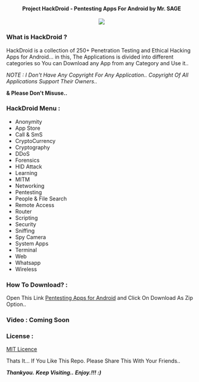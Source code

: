 #### <p align="center">Project HackDroid - Pentesting Apps For Android by Mr. SAGE</P>

<p align="center"><img src="https://github.com/thehackingsage/hackdroid/blob/master/hackdroid.png?raw=true" /></p>

####

### What is HackDroid ?

HackDroid is a collection of 250+ Penetration Testing and Ethical Hacking Apps for Android... in this, The Applications is divided into different categories so You can Download any App from any Category and Use it.. 

*NOTE : I Don't Have Any Copyright For Any Application.. Copyright Of All Applications Support Their Owners..*

**& Please Don't Misuse..**

### HackDroid Menu :
 
 - Anonymity
 - App Store
 - Call & SmS
 - CryptoCurrency
 - Cryptography
 - DDoS
 - Forensics
 - HID Attack
 - Learning
 - MITM
 - Networking
 - Pentesting
 - People & File Search
 - Remote Access
 - Router
 - Scripting
 - Security
 - Sniffing
 - Spy Camera
 - System Apps 
 - Terminal
 - Web
 - Whatsapp
 - Wireless

### How To Download? :

Open This Link [Pentesting Apps for Android](https://mega.nz/#F!jddEnKgY!ELvIqtW1xzDFwn3ZhpXBWQ) and Click On Download As Zip Option..

### Video : Coming Soon

### License :

[MIT Licence](https://github.com/thehackingsage/hackdroid/blob/master/LICENSE)

Thats It... If You Like This Repo. Please Share This With Your Friends..



***Thankyou.***
***Keep Visiting..***
***Enjoy.!!! :)***
